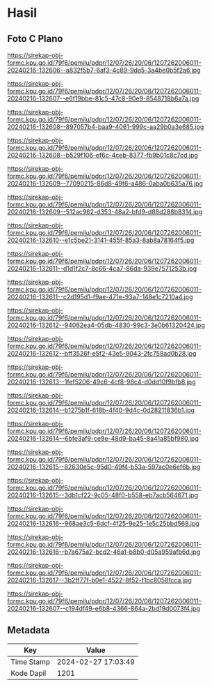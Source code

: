 # Hasil

## Foto C Plano

https://sirekap-obj-formc.kpu.go.id/79f6/pemilu/pdpr/12/07/26/20/06/1207262006011-20240216-132606--a832f5b7-6af3-4c89-9da5-3a4be0b5f2a6.jpg

https://sirekap-obj-formc.kpu.go.id/79f6/pemilu/pdpr/12/07/26/20/06/1207262006011-20240216-132607--e6f19bbe-81c5-47c8-90e9-8548718b6a7a.jpg

https://sirekap-obj-formc.kpu.go.id/79f6/pemilu/pdpr/12/07/26/20/06/1207262006011-20240216-132608--897057b4-baa9-4061-999c-aa29b0a3e685.jpg

https://sirekap-obj-formc.kpu.go.id/79f6/pemilu/pdpr/12/07/26/20/06/1207262006011-20240216-132608--b529f106-ef6c-4ceb-8377-fb9b01c8c7cd.jpg

https://sirekap-obj-formc.kpu.go.id/79f6/pemilu/pdpr/12/07/26/20/06/1207262006011-20240216-132609--77090215-86d8-49f6-a486-0aba0b635a76.jpg

https://sirekap-obj-formc.kpu.go.id/79f6/pemilu/pdpr/12/07/26/20/06/1207262006011-20240216-132609--512ac962-d353-48a2-bfd9-d88d288b8314.jpg

https://sirekap-obj-formc.kpu.go.id/79f6/pemilu/pdpr/12/07/26/20/06/1207262006011-20240216-132610--e1c5be21-3141-455f-85a3-8ab8a78164f5.jpg

https://sirekap-obj-formc.kpu.go.id/79f6/pemilu/pdpr/12/07/26/20/06/1207262006011-20240216-132611--d1d1f2c7-8c66-4ca7-86da-939e7571253b.jpg

https://sirekap-obj-formc.kpu.go.id/79f6/pemilu/pdpr/12/07/26/20/06/1207262006011-20240216-132611--c2d195d1-f9ae-471e-93a7-148e1c7210a4.jpg

https://sirekap-obj-formc.kpu.go.id/79f6/pemilu/pdpr/12/07/26/20/06/1207262006011-20240216-132612--94062ea4-05db-4830-99c3-3e0b61320424.jpg

https://sirekap-obj-formc.kpu.go.id/79f6/pemilu/pdpr/12/07/26/20/06/1207262006011-20240216-132612--bff3526f-e5f2-43e5-9043-2fc758ad0b28.jpg

https://sirekap-obj-formc.kpu.go.id/79f6/pemilu/pdpr/12/07/26/20/06/1207262006011-20240216-132613--1fef5206-49c6-4cf8-98c4-d0dd10f9bfb8.jpg

https://sirekap-obj-formc.kpu.go.id/79f6/pemilu/pdpr/12/07/26/20/06/1207262006011-20240216-132614--b1275b1f-618b-4f40-9d4c-0d28211836b1.jpg

https://sirekap-obj-formc.kpu.go.id/79f6/pemilu/pdpr/12/07/26/20/06/1207262006011-20240216-132614--6bfe3af9-ce9e-48d9-ba45-8a41a85bf980.jpg

https://sirekap-obj-formc.kpu.go.id/79f6/pemilu/pdpr/12/07/26/20/06/1207262006011-20240216-132615--82630e5c-95d0-49f4-b53a-597ac0e6ef6b.jpg

https://sirekap-obj-formc.kpu.go.id/79f6/pemilu/pdpr/12/07/26/20/06/1207262006011-20240216-132615--3db1cf22-9c05-48f0-b558-eb7acb564671.jpg

https://sirekap-obj-formc.kpu.go.id/79f6/pemilu/pdpr/12/07/26/20/06/1207262006011-20240216-132616--968ae3c5-6dcf-4f25-9e25-1e5c25bbd568.jpg

https://sirekap-obj-formc.kpu.go.id/79f6/pemilu/pdpr/12/07/26/20/06/1207262006011-20240216-132616--b7a675a2-bcd2-46a1-b8b0-d05a959afb6d.jpg

https://sirekap-obj-formc.kpu.go.id/79f6/pemilu/pdpr/12/07/26/20/06/1207262006011-20240216-132617--3b2ff77f-b0e1-4522-8f52-f1bc8058fcca.jpg

https://sirekap-obj-formc.kpu.go.id/79f6/pemilu/pdpr/12/07/26/20/06/1207262006011-20240216-132607--c194df49-e6b8-4366-864a-2bd19d0073f4.jpg


## Metadata

| Key        | Value               |
| ---------- | ------------------- |
| Time Stamp | 2024-02-27 17:03:49 |
| Kode Dapil | 1201                |



